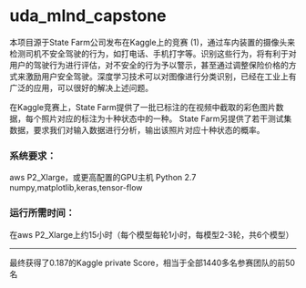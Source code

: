 # uda_mlnd_capstone

本项目源于State Farm公司发布在Kaggle上的竞赛 (1)，通过车内装置的摄像头来检测司机不安全驾驶的行为，如打电话、手机打字等。识别这些行为，将有利于对用户的驾驶行为进行评估，对不安全的行为予以警示，甚至通过调整保险价格的方式来激励用户安全驾驶。深度学习技术可以对图像进行分类识别，已经在工业上有广泛的应用，可以很好的解决上述问题。

在Kaggle竞赛上，State Farm提供了一批已标注的在视频中截取的彩色图片数据，每个照片对应的标注为十种状态中的一种。
State Farm另提供了若干测试集数据，要求我们对输入数据进行分析，输出该照片对应十种状态的概率。

### 系统要求：
aws P2_Xlarge，或更高配置的GPU主机
Python 2.7
numpy,matplotlib,keras,tensor-flow

### 运行所需时间：
在aws P2_Xlarge上约15小时（每个模型每轮1小时，每模型2-3轮，共6个模型）


------
最终获得了0.187的Kaggle private Score，相当于全部1440多名参赛团队的前50名
